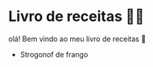 # Livro de receitas :man_cook:

olá! Bem vindo ao meu livro de receitas :wave:

- Strogonof de frango
